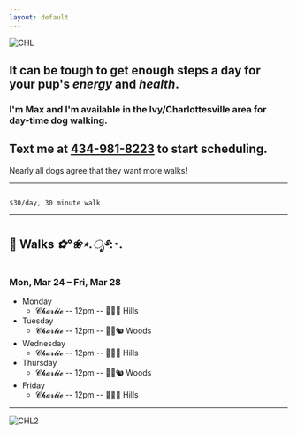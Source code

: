 ```yaml
---
layout: default
---
```


![CHL](https://dogwalks.mxc.lv/assets/img/chl.jpg)

## It can be **tough** to get enough steps a day for your pup's _energy_ and _health_.

### I'm Max and I'm available in the Ivy/Charlottesville area for day-time dog walking.

## Text me at [434-981-8223](sms:+14349818223) to start scheduling.

Nearly all dogs agree that they want more walks!

* * *

```

$30/day, 30 minute walk

```


* * *


## 🐾 Walks *✿°❀⋆.ೃ࿔*:･. 
### Mon, Mar 24 – Fri, Mar 28 

- Monday
  - 𝓒𝓱𝓪𝓻𝓵𝓲𝓮 -- 12pm -- 🌲🌿🐎 Hills
- Tuesday
  - 𝓒𝓱𝓪𝓻𝓵𝓲𝓮 -- 12pm -- 🦉🦇🐿 Woods
- Wednesday
  - 𝓒𝓱𝓪𝓻𝓵𝓲𝓮 -- 12pm -- 🌲🌿🐎 Hills
- Thursday
  - 𝓒𝓱𝓪𝓻𝓵𝓲𝓮 -- 12pm -- 🦉🦇🐿 Woods
- Friday
  - 𝓒𝓱𝓪𝓻𝓵𝓲𝓮 -- 12pm -- 🌲🌿🐎 Hills

* * *


![CHL2](https://dogwalks.mxc.lv/assets/img/chl2.jpg)


   
